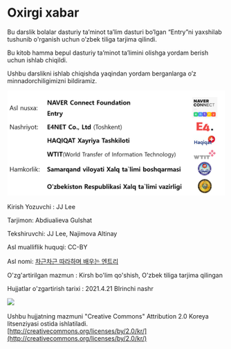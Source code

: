 # Oxirgi xabar

Bu darslik bolalar dasturiy ta’minot ta’lim dasturi bo’lgan “Entry”ni yaxshilab tushunib o'rganish uchun o’zbek tiliga tarjima qilindi.

Bu kitob hamma bepul dasturiy ta’minot ta’limini olishga yordam berish uchun ishlab chiqildi.

Ushbu darslikni ishlab chiqishda yaqindan yordam berganlarga o’z minnadorchiligimizni bildiramiz.

![](.gitbook/assets/_-.png)

Kirish Yozuvchi : JJ Lee

Tarjimon: Abdiualieva Gulshat

Tekshiruvchi: JJ Lee, Najimova Altinay

Asl mualliflik huquqi: CC-BY

Asl nomi: [차근차근 따라하며 배우는 엔트리](https://playentry.org/material)

O'zg'artirilgan mazmun : Kirsh bo'lim qo'shish, O'zbek tiliga tarjima qilingan

Hujjatlar o'zgartirish tarixi : 2021.4.21 BIrinchi nashr

![](.gitbook/assets/by-nc-sa.png)

Ushbu hujjatning mazmuni "Creative Commons" Attribution 2.0 Koreya litsenziyasi ostida ishlatiladi. [http://creativecommons.org/licenses/by/2.0/kr/](http://creativecommons.org/licenses/by/2.0/kr/)

